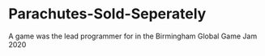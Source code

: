 # Parachutes-Sold-Seperately
A game was the lead programmer for in the Birmingham Global Game Jam 2020
